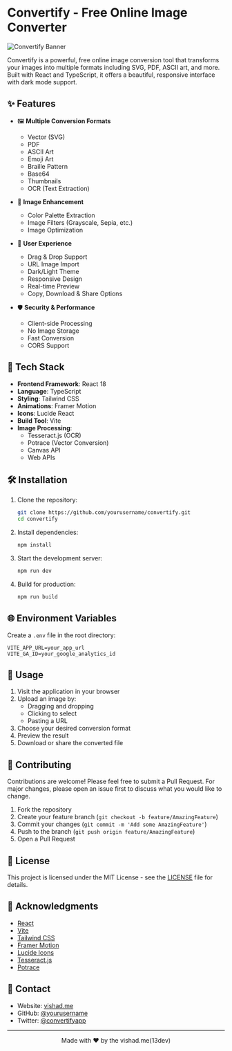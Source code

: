 # Convertify - Free Online Image Converter

![Convertify Banner](https://images.unsplash.com/photo-1516131206008-dd041a9764fd?auto=format&fit=crop&w=1200&h=400&q=80)

Convertify is a powerful, free online image conversion tool that transforms your images into multiple formats including SVG, PDF, ASCII art, and more. Built with React and TypeScript, it offers a beautiful, responsive interface with dark mode support.

## ✨ Features

- 🖼️ **Multiple Conversion Formats**
  - Vector (SVG)
  - PDF
  - ASCII Art
  - Emoji Art
  - Braille Pattern
  - Base64
  - Thumbnails
  - OCR (Text Extraction)

- 🎨 **Image Enhancement**
  - Color Palette Extraction
  - Image Filters (Grayscale, Sepia, etc.)
  - Image Optimization

- 💫 **User Experience**
  - Drag & Drop Support
  - URL Image Import
  - Dark/Light Theme
  - Responsive Design
  - Real-time Preview
  - Copy, Download & Share Options

- 🛡️ **Security & Performance**
  - Client-side Processing
  - No Image Storage
  - Fast Conversion
  - CORS Support

## 🚀 Tech Stack

- **Frontend Framework**: React 18
- **Language**: TypeScript
- **Styling**: Tailwind CSS
- **Animations**: Framer Motion
- **Icons**: Lucide React
- **Build Tool**: Vite
- **Image Processing**:
  - Tesseract.js (OCR)
  - Potrace (Vector Conversion)
  - Canvas API
  - Web APIs

## 🛠️ Installation

1. Clone the repository:
   ```bash
   git clone https://github.com/yourusername/convertify.git
   cd convertify
   ```

2. Install dependencies:
   ```bash
   npm install
   ```

3. Start the development server:
   ```bash
   npm run dev
   ```

4. Build for production:
   ```bash
   npm run build
   ```

## 🌐 Environment Variables

Create a `.env` file in the root directory:

```env
VITE_APP_URL=your_app_url
VITE_GA_ID=your_google_analytics_id
```

## 📝 Usage

1. Visit the application in your browser
2. Upload an image by:
   - Dragging and dropping
   - Clicking to select
   - Pasting a URL
3. Choose your desired conversion format
4. Preview the result
5. Download or share the converted file

## 🤝 Contributing

Contributions are welcome! Please feel free to submit a Pull Request. For major changes, please open an issue first to discuss what you would like to change.

1. Fork the repository
2. Create your feature branch (`git checkout -b feature/AmazingFeature`)
3. Commit your changes (`git commit -m 'Add some AmazingFeature'`)
4. Push to the branch (`git push origin feature/AmazingFeature`)
5. Open a Pull Request

## 📄 License

This project is licensed under the MIT License - see the [LICENSE](LICENSE) file for details.

## 🙏 Acknowledgments

- [React](https://reactjs.org/)
- [Vite](https://vitejs.dev/)
- [Tailwind CSS](https://tailwindcss.com/)
- [Framer Motion](https://www.framer.com/motion/)
- [Lucide Icons](https://lucide.dev/)
- [Tesseract.js](https://tesseract.projectnaptha.com/)
- [Potrace](https://github.com/tooolbox/node-potrace)

## 📧 Contact

- Website: [vishad.me](http://vishad.me)
- GitHub: [@yourusername](https://github.com/vishadaman)
- Twitter: [@convertifyapp](https://twitter.com/convertifyapp)

---

<p align="center">Made with ❤️ by the vishad.me(13dev)</p>
